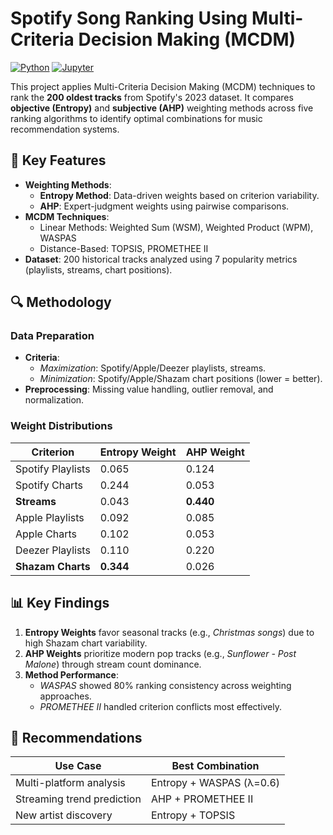 # Spotify Song Ranking Using Multi-Criteria Decision Making (MCDM)

[![Python](https://img.shields.io/badge/Python-3.8%2B-blue)](https://www.python.org/)
[![Jupyter](https://img.shields.io/badge/Jupyter-Notebook-orange)](https://jupyter.org/)

This project applies Multi-Criteria Decision Making (MCDM) techniques to rank the **200 oldest tracks** from Spotify's 2023 dataset. It compares **objective (Entropy)** and **subjective (AHP)** weighting methods across five ranking algorithms to identify optimal combinations for music recommendation systems.

## 📌 Key Features
- **Weighting Methods**:  
  - **Entropy Method**: Data-driven weights based on criterion variability.  
  - **AHP**: Expert-judgment weights using pairwise comparisons.  
- **MCDM Techniques**:  
  - Linear Methods: Weighted Sum (WSM), Weighted Product (WPM), WASPAS  
  - Distance-Based: TOPSIS, PROMETHEE II  
- **Dataset**: 200 historical tracks analyzed using 7 popularity metrics (playlists, streams, chart positions).

## 🔍 Methodology  
### Data Preparation  
- **Criteria**:  
  - *Maximization*: Spotify/Apple/Deezer playlists, streams.  
  - *Minimization*: Spotify/Apple/Shazam chart positions (lower = better).  
- **Preprocessing**: Missing value handling, outlier removal, and normalization.  

### Weight Distributions  
| Criterion          | Entropy Weight | AHP Weight |  
|---------------------|----------------|------------|  
| Spotify Playlists   | 0.065          | 0.124      |  
| Spotify Charts      | 0.244          | 0.053      |  
| **Streams**         | 0.043          | **0.440**  |  
| Apple Playlists     | 0.092          | 0.085      |  
| Apple Charts        | 0.102          | 0.053      |  
| Deezer Playlists    | 0.110          | 0.220      |  
| **Shazam Charts**   | **0.344**      | 0.026      |  

## 📊 Key Findings  
1. **Entropy Weights** favor seasonal tracks (e.g., *Christmas songs*) due to high Shazam chart variability.  
2. **AHP Weights** prioritize modern pop tracks (e.g., *Sunflower - Post Malone*) through stream count dominance.  
3. **Method Performance**:  
   - *WASPAS* showed 80% ranking consistency across weighting approaches.  
   - *PROMETHEE II* handled criterion conflicts most effectively.  

## 🚀 Recommendations  
| Use Case               | Best Combination          |  
|------------------------|---------------------------|  
| Multi-platform analysis| Entropy + WASPAS (λ=0.6)  |  
| Streaming trend prediction | AHP + PROMETHEE II    |  
| New artist discovery   | Entropy + TOPSIS          |  
